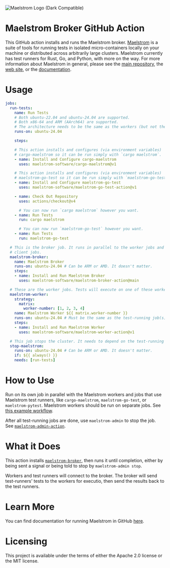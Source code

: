 ![Maelstrom Logo (Dark Compatible)](https://github.com/maelstrom-software/maelstrom/assets/146376379/7b46a1c1-e67f-412a-b618-42f7e2c25139)

# Maelstrom Broker GitHub Action

This GitHub action installs and runs the Maelstrom broker.
[Maelstrom](https://github.com/maelstrom-software/maelstrom) is a suite of
tools for running tests in isolated micro-containers locally on your machine or
distributed across arbitrarily large clusters. Maelstrom currently has test
runners for Rust, Go, and Python, with more on the way. For more information
about Maelstrom in general, please see the [main
repository](https://github.com/maelstrom-software/maelstrom), the
[web site](https://maelstrom-software.com), or the
[documentation](https://maelstrom-software.com/doc/book/latest).

# Usage

```yml
jobs:
  run-tests:
    name: Run Tests
    # Both ubuntu-22.04 and ubuntu-24.04 are supported.
    # Both x86-64 and ARM (AArch64) are supported.
    # The architecture needs to be the same as the workers (but not the broker).
    runs-on: ubuntu-24.04

    steps:

    # This action installs and configures (via environment variables)
    # cargo-maelstrom so it can be run simply with `cargo maelstrom`.
    - name: Install and Configure cargo-maelstrom
      uses: maelstrom-software/cargo-maelstrom@v1

    # This action installs and configures (via environment variables)
    # maelstrom-go-test so it can be run simply with `maelstrom-go-test`.
    - name: Install and Configure maelstrom-go-test
      uses: maelstrom-software/maelstrom-go-test-action@v1

    - name: Check Out Repository
      uses: actions/checkout@v4

      # You can now run `cargo maelstrom` however you want.
    - name: Run Tests
      run: cargo maelstrom

      # You can now run `maelstrom-go-test` however you want.
    - name: Run Tests
      run: maelstrom-go-test

  # This is the broker job. It runs in parallel to the worker jobs and the #
  # client jobs.
  maelstrom-broker:
    name: Maelstrom Broker
    runs-on: ubuntu-24.04 # Can be ARM or AMD. It doesn't matter.
    steps:
    - name: Install and Run Maelstrom Broker
      uses: maelstrom-software/maelstrom-broker-action@main

  # These are the worker jobs. Tests will execute on one of these workers.
  maelstrom-worker:
    strategy:
      matrix:
        worker-number: [1, 2, 3, 4]
    name: Maelstrom Worker ${{ matrix.worker-number }}
    runs-on: ubuntu-24.04 # Must be the same as the test-running job(s).
    steps:
    - name: Install and Run Maelstrom Worker
      uses: maelstrom-software/maelstrom-worker-action@v1

  # This job stops the cluster. It needs to depend on the test-running job(s).
  stop-maelstrom:
    runs-on: ubuntu-24.04 # Can be ARM or AMD. It doesn't matter.
    if: ${{ always() }}
    needs: [run-tests]
```

# How to Use

Run on its own job in parallel with the Maelstrom workers and jobs that use
Maelstrom test runners, like `cargo-maelstrom`, `maelstrom-go-test`, or
`maelstrom-pytest`. Maelstrom workers should be run on separate jobs. See [this
example
workflow](https://github.com/maelstrom-software/maelstrom-examples/blob/main/.github/workflows/ci-base.yml).

After all test-running jobs are done, use `maelstrom-admin` to stop the job.
See
[`maelstrom-admin-action`](https://github.com/maelstrom-software/maelstrom-admin-action).

# What it Does

This action installs
[`maelstrom-broker`](https://maelstrom-software.com/doc/book/latest/broker.html),
then runs it until completion, either by being sent a signal or being told to
stop by `maelstrom-admin stop`.

Workers and test runners will connect to the broker. The broker will send
test-runners' tests to the workers for executio, then send the results back to
the test runners.

# Learn More

You can find documentation for running Maelstrom in GitHub
[here](https://maelstrom-software.com/doc/book/latest/github.html).

# Licensing

This project is available under the terms of either the Apache 2.0 license or the MIT license.
